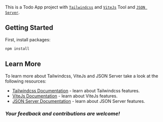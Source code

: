 This is a Todo App project with [`Tailwindcss`](https://tailwindcss.com/) and [`ViteJs`](https://vitejs.dev/) Tool and [`JSON Server`](https://www.npmjs.com/package/json-server).

## Getting Started

First, install packages:

```bash
npm install

```

## Learn More

To learn more about Tailwindcss, ViteJs and JSON Server take a look at the following resources:

- [Tailwindcss Documentation](https://tailwindcss.com/docs/installation) - learn about Tailwindcss features.
- [ViteJs Documentation](https://vitejs.dev/guide/) - learn about ViteJs features.
- [JSON Server Documentation](https://www.npmjs.com/package/json-server) - learn about JSON Server features.

### **_Your feedback and contributions are welcome!_**
